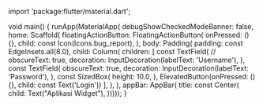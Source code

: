 import 'package:flutter/material.dart';

void main() {
  runApp(MaterialApp(
      debugShowCheckedModeBanner: false,
      home: Scaffold(
          floatingActionButton: FloatingActionButton(
            onPressed: () {},
            child: const Icon(Icons.bug_report),
          ),
          body: Padding(
            padding: const EdgeInsets.all(8.0),
            child: Column(
              children: [
                const TextField(
                  // obscureText: true,
                  decoration: InputDecoration(labelText: 'Username'),
                ),
                const TextField(
                  obscureText: true,
                  decoration: InputDecoration(labelText: 'Password'),
                ),
                const SizedBox(
                  height: 10.0,
                ),
                ElevatedButton(onPressed: () {}, child: const Text('Login'))
              ],
            ),
          ),
          appBar: AppBar(
              title: const Center(
            child: Text("Aplikasi Widget"),
          )))));
}

